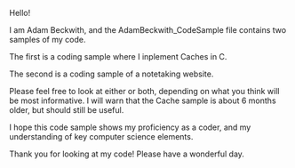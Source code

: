 Hello! 

I am Adam Beckwith, and the AdamBeckwith_CodeSample file contains two samples of my code. 

The first is a coding sample where I inplement Caches in C. 

The second is a coding sample of a notetaking website. 

Please feel free to look at either or both, depending on what you think will be most informative.
 I will warn that the Cache sample is about 6 months older, but should still be useful. 

I hope this code sample shows my proficiency as a coder, and my understanding of key computer science 
elements. 

Thank you for looking at my code! Please have a wonderful day. 
